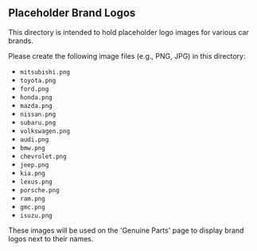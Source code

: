 ## Placeholder Brand Logos

This directory is intended to hold placeholder logo images for various car brands.

Please create the following image files (e.g., PNG, JPG) in this directory:

- `mitsubishi.png`
- `toyota.png`
- `ford.png`
- `honda.png`
- `mazda.png`
- `nissan.png`
- `subaru.png`
- `volkswagen.png`
- `audi.png`
- `bmw.png`
- `chevrolet.png`
- `jeep.png`
- `kia.png`
- `lexus.png`
- `porsche.png`
- `ram.png`
- `gmc.png`
- `isuzu.png`

These images will be used on the 'Genuine Parts' page to display brand logos next to their names.
